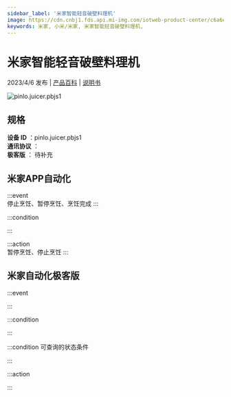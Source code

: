 ```yaml
---
sidebar_label: '米家智能轻音破壁料理机'
image: https://cdn.cnbj1.fds.api.mi-img.com/iotweb-product-center/c6a6eb0afae29915d07fd61ec3e0a9c3_1675134754622.png?GalaxyAccessKeyId=AKVGLQWBOVIRQ3XLEW&Expires=9223372036854775807&Signature=f4a70q9bKTbsLOxd4LJIrvPbAn4=
keywords: 米家, 小米/米家, 米家智能轻音破壁料理机, 
---
```

# 米家智能轻音破壁料理机

2023/4/6 发布 | [产品百科](https://home.mi.com/webapp/content/baike/product/index.html?model=pinlo.juicer.pbjs1/) | [说明书](https://home.mi.com/views/introduction.html?model=pinlo.juicer.pbjs1&region=cn)

![pinlo.juicer.pbjs1](https://cdn.cnbj1.fds.api.mi-img.com/iotweb-product-center/c6a6eb0afae29915d07fd61ec3e0a9c3_1675134754622.png?GalaxyAccessKeyId=AKVGLQWBOVIRQ3XLEW&Expires=9223372036854775807&Signature=f4a70q9bKTbsLOxd4LJIrvPbAn4=)

## 规格  
> 
**设备 ID** ：pinlo.juicer.pbjs1  
**通讯协议** ：  
**极客版**  ： 待补充 


## 米家APP自动化  

:::event  
停止烹饪、暂停烹饪、烹饪完成
:::

:::condition  

:::

:::action   
暂停烹饪、停止烹饪
:::

## 米家自动化极客版  

:::event  

:::

:::condition  

:::

:::condition 可查询的状态条件  

:::

:::action  

:::

        
